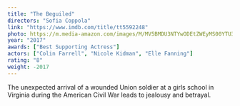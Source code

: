 ```yaml
---
title: "The Beguiled"
directors: "Sofia Coppola"
link: "https://www.imdb.com/title/tt5592248"
photo: https://m.media-amazon.com/images/M/MV5BMDU3NTYwODEtZWEyMS00YTU3LWEzZjctOGI4N2IxZjFmOThhXkEyXkFqcGdeQXVyMTA4NjE0NjEy._V1_FMjpg_UX1131_.jpg
year: "2017"
awards: ["Best Supporting Actress"]
actors: ["Colin Farrell", "Nicole Kidman", "Elle Fanning"]
rating: "8"
weight: -2017
---
```

The unexpected arrival of a wounded Union soldier at a girls school in Virginia during the American Civil War leads to jealousy and betrayal. 